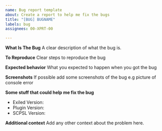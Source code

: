 ```yaml
---
name: Bug report template
about: Create a report to help me fix the bugs
title: "[BUG] BUGNAME"
labels: bug
assignees: 00-XPRT-00

---
```


**What Is The Bug**
A clear description of what the bug is.

**To Reproduce**
Clear steps to reproduce the bug

**Expected behavior**
What you expected to happen when you got the bug

**Screenshots**
If possible add some screenshots of the bug e.g picture of console error

**Some stuff that could help me fix the bug**
 - Exiled Version:
 - Plugin Version:
 - SCPSL Version:

**Additional context**
Add any other context about the problem here.
